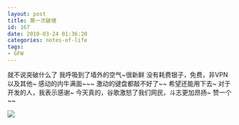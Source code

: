 ```yaml
---
layout: post
title: 第一次破墙
id: 167
date: 2010-03-24 01:36:20
categories: notes-of-life
tags:
- GFW
---
```


就不说突破什么了 我呼吸到了墙外的空气~很新鲜 没有耗费银子，免费，非VPN以及其他~ 感动的内牛满面~~~ 激动的键盘都敲不好了~~ 希望还能用下去~ 对于开发的人，我表示感谢~ 今天真的，谷歌激怒了我们网民，斗志更加昂扬~ 赞一个~~ <!-- more -->

![](https://cdn.blueandhack.com/wp-content/uploads/2010/03/youtube-300x216.jpg)

